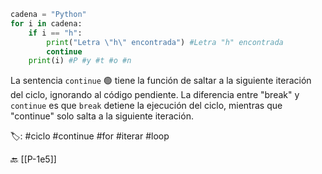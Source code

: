 ```python title:continue.py
cadena = "Python"
for i in cadena:
	if i == "h":
		print("Letra \"h\" encontrada") #Letra "h" encontrada
		continue
	print(i) #P #y #t #o #n
```

La sentencia `continue` 🟢 tiene la función de saltar a la siguiente iteración del ciclo, ignorando al código pendiente. La diferencia entre "break" y `continue` es que `break` detiene la ejecución del ciclo, mientras que "continue" solo salta a la siguiente iteración.

🏷️:  #ciclo #continue #for #iterar #loop

🔙 [[P-1e5]]